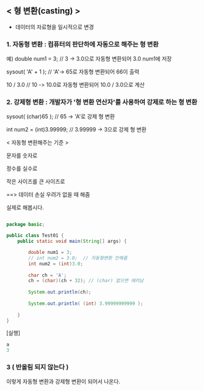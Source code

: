 ## < 형 변환(casting) >

- 데이터의 자료형을 일시적으로 변경

### 1. 자동형 변환 : 컴퓨터의 판단하에 자동으로 해주는 형 변환
 
예) double num1 = 3; // 3 -> 3.0으로 자동형 변환되어 3.0 num1에 저장

sysout( 'A' + 1 ); // 'A'-> 65로 자동형 변환되어 66이 출력

10 / 3.0 // 10 -> 10.0로 자동형 변환되어 10.0 / 3.0으로 계산

### 2. 강제형 변환 : 개발자가 '형 변환 연산자'를 사용하여 강제로 하는 형 변환

sysout( (char)65 ); // 65 -> 'A'로 강제 형 변환

int num2 = (int)3.99999; // 3.99999 -> 3으로 강제 형 변환

< 자동형 변환해주는 기준 >

문자를 숫자로

정수를 실수로

작은 사이즈를 큰 사이즈로

==> 데이터 손실 우려가 없을 때 해줌

실제로 해봅시다.

```java

package basic;

public class Test01 {
	public static void main(String[] args) {

		double num1 = 3; 
		// int num2 = 3.0;  // 자동형변환 안해줌
		int num2 = (int)3.0; 
		
		char ch = 'A'; 
		ch = (char)(ch + 32); // (char) 없으면 에러남
		
		System.out.println(ch);
		
		System.out.println( (int) 3.99999999999 );
		
	}
}
```

[실행]

```java
a
3
```
### 3 ( 반올림 되지 않는다 )

이렇게 자동형 변환과 강제형 변환이 되어서 나온다.
